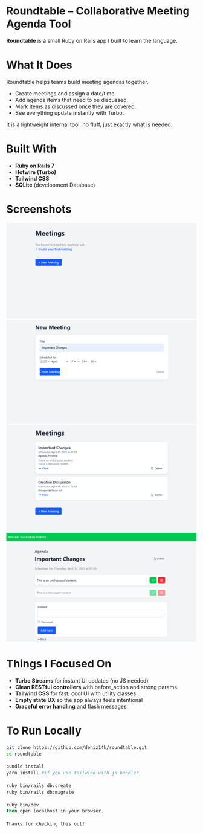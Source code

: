 # Roundtable – Collaborative Meeting Agenda Tool

**Roundtable** is a small Ruby on Rails app I built to learn the language. 
# What It Does

Roundtable helps teams build meeting agendas together.

- Create meetings and assign a date/time.
- Add agenda items that need to be discussed.
- Mark items as discussed once they are covered.
- See everything update instantly with Turbo. 

It is a lightweight internal tool: no fluff, just exactly what is needed.

# Built With

- **Ruby on Rails 7**
- **Hotwire (Turbo)**
- **Tailwind CSS**
- **SQLite** (development Database)

# Screenshots
![First, the empty index page look like this :](screenshots/MeetingsIndexBlank.png) 
![New Meeting Creation](screenshots/NewMeeting.png)
![Meetings list with agenda preview](screenshots/MeetingsIndex.png)  
![Single meeting with live agenda management](screenshots/MeetingShow.png)

# Things I Focused On

- **Turbo Streams** for instant UI updates (no JS needed)
- **Clean RESTful controllers** with before_action and strong params
- **Tailwind CSS** for fast, cool UI with utility classes
- **Empty state UX** so the app always feels intentional
- **Graceful error handling** and flash messages

 # To Run Locally

```bash
git clone https://github.com/deniz14k/roundtable.git
cd roundtable

bundle install
yarn install #if you use tailwind with js bundler

ruby bin/rails db:create
ruby bin/rails db:migrate

ruby bin/dev
then open localhost in your browser. 

Thanks for checking this out!
